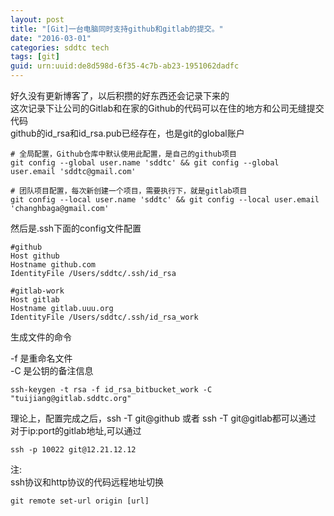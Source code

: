 ```yaml
---
layout: post
title: "[Git]一台电脑同时支持github和gitlab的提交。"
date: "2016-03-01"
categories: sddtc tech
tags: [git]
guid: urn:uuid:de8d598d-6f35-4c7b-ab23-1951062dadfc
---
```


好久没有更新博客了，以后积攒的好东西还会记录下来的   
这次记录下让公司的Gitlab和在家的Github的代码可以在住的地方和公司无缝提交代码   
github的id\_rsa和id\_rsa.pub已经存在，也是git的global账户   

```vim
# 全局配置，Github仓库中默认使用此配置，是自己的github项目
git config --global user.name 'sddtc' && git config --global user.email 'sddtc@gmail.com'

# 团队项目配置，每次新创建一个项目，需要执行下，就是gitlab项目
git config --local user.name 'sddtc' && git config --local user.email 'changhbaga@gmail.com'
```
然后是.ssh下面的config文件配置  

```vim
#github
Host github
Hostname github.com
IdentityFile /Users/sddtc/.ssh/id_rsa

#gitlab-work
Host gitlab
Hostname gitlab.uuu.org
IdentityFile /Users/sddtc/.ssh/id_rsa_work
```

生成文件的命令  

-f 是重命名文件  
-C 是公钥的备注信息  

```vim
ssh-keygen -t rsa -f id_rsa_bitbucket_work -C "tuijiang@gitlab.sddtc.org"
```

理论上，配置完成之后，ssh -T git@github 或者 ssh -T git@gitlab都可以通过   
对于ip:port的gitlab地址,可以通过  

```vim
ssh -p 10022 git@12.21.12.12
```
 
注:  
ssh协议和http协议的代码远程地址切换    

```vim
git remote set-url origin [url]
```
